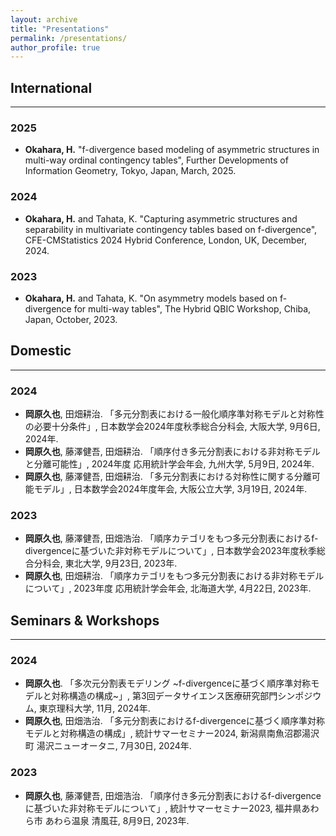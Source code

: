 ```yaml
---
layout: archive
title: "Presentations"
permalink: /presentations/
author_profile: true
---
```


## International
---
### 2025
- **Okahara, H.** "f-divergence based modeling of asymmetric structures in multi-way ordinal contingency tables", Further Developments of Information Geometry, Tokyo, Japan, March, 2025.

### 2024
- **Okahara, H.** and Tahata, K. "Capturing asymmetric structures and separability in multivariate contingency tables based on f-divergence", CFE-CMStatistics 2024 Hybrid Conference, London, UK, December, 2024.

### 2023
- **Okahara, H.** and Tahata, K. "On asymmetry models based on f-divergence for multi-way tables", The Hybrid QBIC Workshop, Chiba, Japan, October, 2023.

  
## Domestic 
---
### 2024
- **岡原久也**, 田畑耕治. 「多元分割表における一般化順序準対称モデルと対称性の必要十分条件」, 日本数学会2024年度秋季総合分科会, 大阪大学, 9月6日, 2024年.
- **岡原久也**, 藤澤健吾, 田畑耕治. 「順序付き多元分割表における非対称モデルと分離可能性」, 2024年度 応用統計学会年会, 九州大学, 5月9日, 2024年.
- **岡原久也**, 藤澤健吾, 田畑耕治. 「多元分割表における対称性に関する分離可能モデル」, 日本数学会2024年度年会, 大阪公立大学, 3月19日, 2024年.

### 2023			
- **岡原久也**, 藤澤健吾, 田畑浩治. 「順序カテゴリをもつ多元分割表におけるf-divergenceに基づいた非対称モデルについて」, 日本数学会2023年度秋季総合分科会, 東北大学, 9月23日, 2023年.
- **岡原久也**, 田畑耕治. 「順序カテゴリをもつ多元分割表における非対称モデルについて」, 2023年度 応用統計学会年会, 北海道大学, 4月22日, 2023年.


## Seminars & Workshops
---
### 2024
- **岡原久也**. 「多次元分割表モデリング ~f-divergenceに基づく順序準対称モデルと対称構造の構成~」, 第3回データサイエンス医療研究部門シンポジウム, 東京理科大学, 11月, 2024年.
- **岡原久也**, 田畑浩治. 「多元分割表におけるf-divergenceに基づく順序準対称モデルと対称構造の構成」, 統計サマーセミナー2024, 新潟県南魚沼郡湯沢町 湯沢ニューオータニ, 7月30日, 2024年.

### 2023
- **岡原久也**, 藤澤健吾, 田畑浩治. 「順序付き多元分割表におけるf-divergenceに基づいた非対称モデルについて」, 統計サマーセミナー2023, 福井県あわら市 あわら温泉 清風荘, 8月9日, 2023年.

